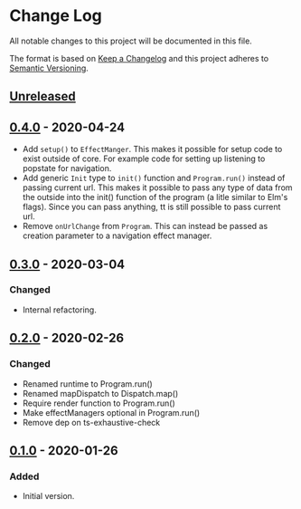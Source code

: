 # Change Log

All notable changes to this project will be documented in this file.

The format is based on [Keep a Changelog](http://keepachangelog.com/)
and this project adheres to [Semantic Versioning](http://semver.org/).

## [Unreleased](https://github.com/typescript-tea/core/compare/v0.4.0...master)

## [0.4.0](https://github.com/typescript-tea/core/compare/v0.3.0...0.4.0) - 2020-04-24

- Add `setup()` to `EffectManger`. This makes it possible for setup code to exist outside of core. For example code for setting up listening to popstate for navigation.
- Add generic `Init` type to `init()` function and `Program.run()` instead of passing current url. This makes it possible to pass any type of data from the outside into the init() function of the program (a litle similar to Elm's flags). Since you can pass anything, tt is still possible to pass current url.
- Remove `onUrlChange` from `Program`. This can instead be passed as creation parameter to a navigation effect manager.

## [0.3.0](https://github.com/typescript-tea/core/compare/v0.2.0...v0.3.0) - 2020-03-04

### Changed

- Internal refactoring.

## [0.2.0](https://github.com/typescript-tea/core/compare/v0.1.0...v0.2.0) - 2020-02-26

### Changed

- Renamed runtime to Program.run()
- Renamed mapDispatch to Dispatch.map()
- Require render function to Program.run()
- Make effectManagers optional in Program.run()
- Remove dep on ts-exhaustive-check

## [0.1.0](https://github.com/typescript-tea/core/compare/v0.1.0...v0.1.0) - 2020-01-26

### Added

- Initial version.
